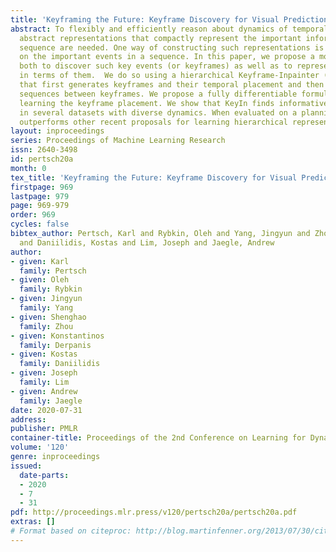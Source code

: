 ```yaml
---
title: 'Keyframing the Future: Keyframe Discovery for Visual Prediction and Planning'
abstract: To flexibly and efficiently reason about dynamics of temporal sequences,
  abstract representations that compactly represent the important information in the
  sequence are needed. One way of constructing such representations is by focusing
  on the important events in a sequence. In this paper, we propose a model that learns
  both to discover such key events (or keyframes) as well as to represent the sequence
  in terms of them.  We do so using a hierarchical Keyframe-Inpainter (KeyIn) model
  that first generates keyframes and their temporal placement and then inpaints the
  sequences between keyframes. We propose a fully differentiable formulation for efficiently
  learning the keyframe placement. We show that KeyIn finds informative keyframes
  in several datasets with diverse dynamics. When evaluated on a planning task, KeyIn
  outperforms other recent proposals for learning hierarchical representations.
layout: inproceedings
series: Proceedings of Machine Learning Research
issn: 2640-3498
id: pertsch20a
month: 0
tex_title: 'Keyframing the Future: Keyframe Discovery for Visual Prediction and Planning'
firstpage: 969
lastpage: 979
page: 969-979
order: 969
cycles: false
bibtex_author: Pertsch, Karl and Rybkin, Oleh and Yang, Jingyun and Zhou, Shenghao and Derpanis, Konstantinos
  and Daniilidis, Kostas and Lim, Joseph and Jaegle, Andrew
author:
- given: Karl
  family: Pertsch
- given: Oleh
  family: Rybkin
- given: Jingyun
  family: Yang
- given: Shenghao  
  family: Zhou
- given: Konstantinos
  family: Derpanis
- given: Kostas
  family: Daniilidis
- given: Joseph
  family: Lim
- given: Andrew
  family: Jaegle
date: 2020-07-31
address: 
publisher: PMLR
container-title: Proceedings of the 2nd Conference on Learning for Dynamics and Control
volume: '120'
genre: inproceedings
issued:
  date-parts:
  - 2020
  - 7
  - 31
pdf: http://proceedings.mlr.press/v120/pertsch20a/pertsch20a.pdf
extras: []
# Format based on citeproc: http://blog.martinfenner.org/2013/07/30/citeproc-yaml-for-bibliographies/
---
```

